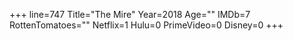 +++
line=747
Title="The Mire"
Year=2018
Age=""
IMDb=7
RottenTomatoes=""
Netflix=1
Hulu=0
PrimeVideo=0
Disney=0
+++


